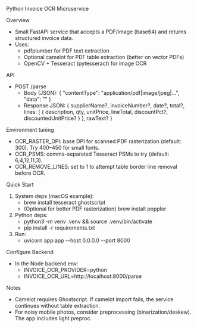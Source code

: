 Python Invoice OCR Microservice

Overview
- Small FastAPI service that accepts a PDF/image (base64) and returns structured invoice data.
- Uses:
  - pdfplumber for PDF text extraction
  - Optional camelot for PDF table extraction (better on vector PDFs)
  - OpenCV + Tesseract (pytesseract) for image OCR

API
- POST /parse
  - Body (JSON): { "contentType": "application/pdf|image/jpeg|...", "data": "<base64>" }
  - Response JSON: { supplierName?, invoiceNumber?, date?, total?, lines: [ { description, qty, unitPrice, lineTotal, discountPct?, discountedUnitPrice? } ], rawText? }

Environment tuning
- OCR_RASTER_DPI: base DPI for scanned PDF rasterization (default: 300). Try 400–450 for small fonts.
- OCR_PSMS: comma-separated Tesseract PSMs to try (default: 6,4,12,11,3).
- OCR_REMOVE_LINES: set to 1 to attempt table border line removal before OCR.

Quick Start
1) System deps (macOS example):
   - brew install tesseract ghostscript
   - (Optional for better PDF rasterization) brew install poppler
2) Python deps:
   - python3 -m venv .venv && source .venv/bin/activate
   - pip install -r requirements.txt
3) Run:
   - uvicorn app:app --host 0.0.0.0 --port 8000

Configure Backend
- In the Node backend env:
  - INVOICE_OCR_PROVIDER=python
  - INVOICE_OCR_URL=http://localhost:8000/parse

Notes
- Camelot requires Ghostscript. If camelot import fails, the service continues without table extraction.
- For noisy mobile photos, consider preprocessing (binarization/deskew). The app includes light preproc.
